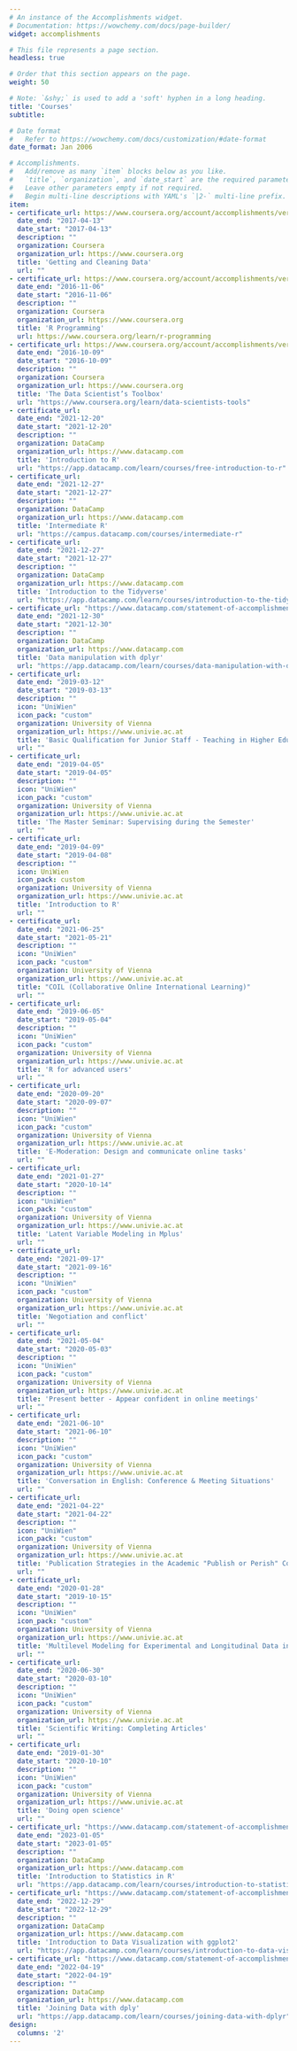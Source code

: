```yaml
---
# An instance of the Accomplishments widget.
# Documentation: https://wowchemy.com/docs/page-builder/
widget: accomplishments

# This file represents a page section.
headless: true

# Order that this section appears on the page.
weight: 50

# Note: `&shy;` is used to add a 'soft' hyphen in a long heading.
title: 'Courses'
subtitle:

# Date format
#   Refer to https://wowchemy.com/docs/customization/#date-format
date_format: Jan 2006

# Accomplishments.
#   Add/remove as many `item` blocks below as you like.
#   `title`, `organization`, and `date_start` are the required parameters.
#   Leave other parameters empty if not required.
#   Begin multi-line descriptions with YAML's `|2-` multi-line prefix.
item:
- certificate_url: https://www.coursera.org/account/accomplishments/verify/HM7VKHGTFEN2
  date_end: "2017-04-13"
  date_start: "2017-04-13" 
  description: ""
  organization: Coursera
  organization_url: https://www.coursera.org
  title: 'Getting and Cleaning Data'
  url: ""
- certificate_url: https://www.coursera.org/account/accomplishments/verify/AQTAPWMQ2BK4
  date_end: "2016-11-06"
  date_start: "2016-11-06"
  description: ""
  organization: Coursera
  organization_url: https://www.coursera.org
  title: 'R Programming'
  url: https://www.coursera.org/learn/r-programming
- certificate_url: https://www.coursera.org/account/accomplishments/verify/Z2Y5E9Y25CR9
  date_end: "2016-10-09"
  date_start: "2016-10-09"
  description: ""
  organization: Coursera
  organization_url: https://www.coursera.org
  title: 'The Data Scientist’s Toolbox'
  url: "https://www.coursera.org/learn/data-scientists-tools"
- certificate_url:
  date_end: "2021-12-20"
  date_start: "2021-12-20"
  description: ""
  organization: DataCamp
  organization_url: https://www.datacamp.com
  title: 'Introduction to R'
  url: "https://app.datacamp.com/learn/courses/free-introduction-to-r"
- certificate_url:
  date_end: "2021-12-27"
  date_start: "2021-12-27"
  description: ""
  organization: DataCamp
  organization_url: https://www.datacamp.com
  title: 'Intermediate R'
  url: "https://campus.datacamp.com/courses/intermediate-r"
- certificate_url:
  date_end: "2021-12-27"
  date_start: "2021-12-27"
  description: ""
  organization: DataCamp
  organization_url: https://www.datacamp.com
  title: 'Introduction to the Tidyverse'
  url: "https://app.datacamp.com/learn/courses/introduction-to-the-tidyverse"
- certificate_url: "https://www.datacamp.com/statement-of-accomplishment/course/0a2f9505572d700b99e2439c67106a044e1a917a"
  date_end: "2021-12-30"
  date_start: "2021-12-30"
  description: ""
  organization: DataCamp
  organization_url: https://www.datacamp.com
  title: 'Data manipulation with dplyr'
  url: "https://app.datacamp.com/learn/courses/data-manipulation-with-dplyr"
- certificate_url:
  date_end: "2019-03-12"
  date_start: "2019-03-13"
  description: ""
  icon: "UniWien"
  icon_pack: "custom"
  organization: University of Vienna
  organization_url: https://www.univie.ac.at
  title: 'Basic Qualification for Junior Staff - Teaching in Higher Education'
  url: ""
- certificate_url:
  date_end: "2019-04-05"
  date_start: "2019-04-05"
  description: ""
  icon: "UniWien"
  icon_pack: "custom"
  organization: University of Vienna
  organization_url: https://www.univie.ac.at
  title: 'The Master Seminar: Supervising during the Semester'
  url: ""
- certificate_url:
  date_end: "2019-04-09"
  date_start: "2019-04-08"
  description: ""
  icon: UniWien
  icon_pack: custom
  organization: University of Vienna
  organization_url: https://www.univie.ac.at
  title: 'Introduction to R'
  url: ""
- certificate_url:
  date_end: "2021-06-25"
  date_start: "2021-05-21"
  description: ""
  icon: "UniWien"
  icon_pack: "custom"
  organization: University of Vienna
  organization_url: https://www.univie.ac.at
  title: "COIL (Collaborative Online International Learning)"
  url: ""
- certificate_url:
  date_end: "2019-06-05"
  date_start: "2019-05-04"
  description: ""
  icon: "UniWien"
  icon_pack: "custom"
  organization: University of Vienna
  organization_url: https://www.univie.ac.at
  title: 'R for advanced users'
  url: ""
- certificate_url:
  date_end: "2020-09-20"
  date_start: "2020-09-07"
  description: ""
  icon: "UniWien"
  icon_pack: "custom"
  organization: University of Vienna
  organization_url: https://www.univie.ac.at
  title: 'E-Moderation: Design and communicate online tasks'
  url: ""
- certificate_url:
  date_end: "2021-01-27"
  date_start: "2020-10-14"
  description: ""
  icon: "UniWien"
  icon_pack: "custom"
  organization: University of Vienna
  organization_url: https://www.univie.ac.at
  title: 'Latent Variable Modeling in Mplus'
  url: ""
- certificate_url:
  date_end: "2021-09-17"
  date_start: "2021-09-16"
  description: ""
  icon: "UniWien"
  icon_pack: "custom"
  organization: University of Vienna
  organization_url: https://www.univie.ac.at
  title: 'Negotiation and conflict'
  url: ""
- certificate_url:
  date_end: "2021-05-04"
  date_start: "2020-05-03"
  description: ""
  icon: "UniWien"
  icon_pack: "custom"
  organization: University of Vienna
  organization_url: https://www.univie.ac.at
  title: 'Present better - Appear confident in online meetings'
  url: ""
- certificate_url:
  date_end: "2021-06-10"
  date_start: "2021-06-10"
  description: ""
  icon: "UniWien"
  icon_pack: "custom"
  organization: University of Vienna
  organization_url: https://www.univie.ac.at
  title: 'Conversation in English: Conference & Meeting Situations'
  url: ""
- certificate_url:
  date_end: "2021-04-22"
  date_start: "2021-04-22"
  description: ""
  icon: "UniWien"
  icon_pack: "custom"
  organization: University of Vienna
  organization_url: https://www.univie.ac.at
  title: 'Publication Strategies in the Academic "Publish or Perish" Competition'
  url: ""
- certificate_url:
  date_end: "2020-01-28"
  date_start: "2019-10-15"
  description: ""
  icon: "UniWien"
  icon_pack: "custom"
  organization: University of Vienna
  organization_url: https://www.univie.ac.at
  title: 'Multilevel Modeling for Experimental and Longitudinal Data in R'
  url: ""
- certificate_url:
  date_end: "2020-06-30"
  date_start: "2020-03-10"
  description: ""
  icon: "UniWien"
  icon_pack: "custom"
  organization: University of Vienna
  organization_url: https://www.univie.ac.at
  title: 'Scientific Writing: Completing Articles'
  url: ""
- certificate_url:
  date_end: "2019-01-30"
  date_start: "2020-10-10"
  description: ""
  icon: "UniWien"
  icon_pack: "custom"
  organization: University of Vienna
  organization_url: https://www.univie.ac.at
  title: 'Doing open science'
  url: ""
- certificate_url: "https://www.datacamp.com/statement-of-accomplishment/course/9fce21ddfa91525f0ddebce97992603e7aef38b4"
  date_end: "2023-01-05"
  date_start: "2023-01-05"
  description: ""
  organization: DataCamp
  organization_url: https://www.datacamp.com
  title: 'Introduction to Statistics in R'
  url: "https://app.datacamp.com/learn/courses/introduction-to-statistics-in-r"
- certificate_url: "https://www.datacamp.com/statement-of-accomplishment/course/b931be42909bbb0d8d43efa8f68c6091cc69bc3a"
  date_end: "2022-12-29"
  date_start: "2022-12-29"
  description: ""
  organization: DataCamp
  organization_url: https://www.datacamp.com
  title: 'Introduction to Data Visualization with ggplot2'
  url: "https://app.datacamp.com/learn/courses/introduction-to-data-visualization-with-ggplot2"
- certificate_url: "https://www.datacamp.com/statement-of-accomplishment/course/09579642f4fc11ab63b4e067f2f8e8c1d8b5511d"
  date_end: "2022-04-19"
  date_start: "2022-04-19"
  description: ""
  organization: DataCamp
  organization_url: https://www.datacamp.com
  title: 'Joining Data with dply'
  url: "https://app.datacamp.com/learn/courses/joining-data-with-dplyr"
design:
  columns: '2' 
---
```

